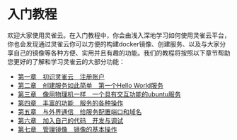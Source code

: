 # 入门教程

欢迎大家使用灵雀云。在入门教程中，你会由浅入深地学习如何使用灵雀云平台，你也会发现通过灵雀云你可以方便的构建docker镜像、创建服务、以及与大家分享自己的镜像等各种方便、实用并且有趣的功能。我们的教程将按照以下章节帮助您更好的了解和学习灵雀云的大部分功能：

* [第一章　初识灵雀云　注册账户](tutorial/register.md)
* [第二章　创建服务如此简单　第一个Hello World服务](tutorial/hello-world.md)
* [第三章　像用物理机一样　一个具有交互功能的ubuntu服务](tutorial/service-with-ssh.md)
* [第四章　丰富的功能　服务的各种操作](tutorial/service.md)
* [第五章　与外界通信　给服务配置端口和域名](tutorial/communication.md)
* [第六章　加入自己的代码　开发与调试](tutorial/debug.md)
* [第七章　管理镜像　镜像的基本操作](tutorial/repo.md)
<!--
* [第八章　第一个属于自己的镜像　从代码自动构建镜像](tutorial/autobuild.md)
* [第九章　一个真正的服务　使用灵雀云搭建wordpress博客网站](tutorial/a-real-service.md)
* [第十章　不用担心数据丢失　如何备份数据](tutorial/backup.md)
* [第十一章　打扮自己　上传个性头像](tutorial/profile.md)
* [第十二章　开启发现之旅](tutorial/explore.md)
-->